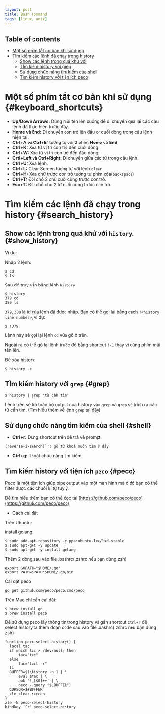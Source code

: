 ```yaml
---
layout: post
title: Bash Command
tags: [linux, unix]
---
```


## Table of contents
- [Một số phím tắt cơ bản khi sử dụng](#keyboard_shortcuts)
- [Tìm kiếm các lệnh đã chạy trong history](#search_history)
  - [Show các lệnh trong quá khứ với](#show_history)
  - [TÌm kiếm history voi grep](#grep)
  - [Sử dụng chức năng tìm kiếm của shell](#shell)
  - [Tìm kiếm history với tiện ích peco](#peco)
  
# Một số phím tắt cơ bản khi sử dụng {#keyboard_shortcuts}

* **Up/Down Arrows:** Dùng mũi tên lên xuống để di chuyển qua lại các câu lệnh đã thực hiện trước đây.
* **Home và End:** Di chuyển con trỏ lên đầu or cuối dòng trong câu lệnh hiện tại.
* **Ctrl+A và Ctrl+E:** tương tự với 2 phím **Home** và **End**
* **Ctrl+K:** Xóa từ vị trí con trỏ đến cuối dòng.
* **Ctrl+W:** Xóa từ vị trí con trỏ đến đầu dòng.
* **Crtl+Left và Ctrl+Right:** Di chuyển giữa các từ trong câu lệnh.
* **Ctrl+U:** Xóa lệnh.
* **Ctrl+L:** Clear Screen tượng tự với lệnh `clear`
* **Ctrl+H:** Xóa chữ trước con trỏ tương tự phím xóa(`backspace`)
* **Ctrl+T:** Đổi chỗ 2 chũ cuối cùng trước con trỏ.
* **Esc+T:** Đổi chỗ cho 2 từ cuối cùng trước con trỏ.

# Tìm kiếm các lệnh đã chạy trong history {#search_history}
## Show các lệnh trong quá khứ với `history`. {#show_history}

 Ví dụ:

 Nhập 2 lệnh:

```
$ cd
$ ls
```

Sau đó truy vấn bằng lệnh `history`

```
$ history
379 cd
380 ls
```

`379`, `380` là id của lệnh đã được nhập. Bạn có thể gọi lại bằng cách `!<history line number>`, ví dụ:

```
$ !379
```
Lệnh này sẽ gọi lại lệnh `cd` vừa gõ ở trên.

Ngoài ra có thể gõ lại lệnh trước đó bằng shortcut `!-1` thay vì dùng phím mũi tên lên.

Để xóa history:

```
$ history -c
```
## TÌm kiếm history với `grep` {#grep}

```
$ history | grep 'từ cần tìm'
```

Lệnh trên sẽ trỏ toàn bộ output của history vào `grep` và `grep` sẽ trích ra các từ cần tìm.
(Tìm hiểu thêm về lệnh `grep` tại [đây](http://www.ntrung.net))

## Sử dụng chức năng tìm kiếm của shell {#shell}

* **Ctrl+r:** Dùng shortcut trên để trả về prompt:

```
(reverse-i-search)`': gõ từ khoá muốn tìm ở đây
```
* **Ctrl+g:** Thoát chức năng tìm kiếm.

## Tìm kiếm history với tiện ích `peco` {#peco}

Peco là một tiện ích giúp pipe output vào một màn hình mà ở đó bạn có thể filter được các chuỗi kí tự tuỳ ý.

Để tìm hiểu thêm bạn có thể đọc tại [https://github.com/peco/peco](https://github.com/peco/peco)

* Cách cài đặt

Trên Ubuntu:

install golang:

```
$ sudo add-apt-repository -y ppa:ubuntu-lxc/lxd-stable
$ sudo apt-get -y update
$ sudo apt-get -y install golang
```

Thêm 2 dòng sau vào file .bashrc(.zshrc nếu bạn dùng zsh)

```
export GOPATH="$HOME/.go"
export PATH=$PATH:$HOME/.go/bin
```

Cài đặt peco

```
go get github.com/peco/peco/cmd/peco
```

Trên Mac chỉ cẩn cài đăt:

```
$ brew install go
$ brew install peco
```

Để sử dụng peco lấy thông tin trong history và gắn shortcut `Ctrl+r` để select history ta thêm đoạn code sau
vào file .bashrc(.zshrc nếu bạn dùng zsh)

```
function peco-select-history() {
  local tac
  if which tac > /dev/null; then
      tac="tac"
  else
      tac="tail -r"
  fi
  BUFFER=$(\history -n 1 | \
      eval $tac | \
      awk '!_[$0]++' | \
      peco --query "$LBUFFER")
  CURSOR=$#BUFFER
  zle clear-screen
}
zle -N peco-select-history
bindkey '^r' peco-select-history
```
